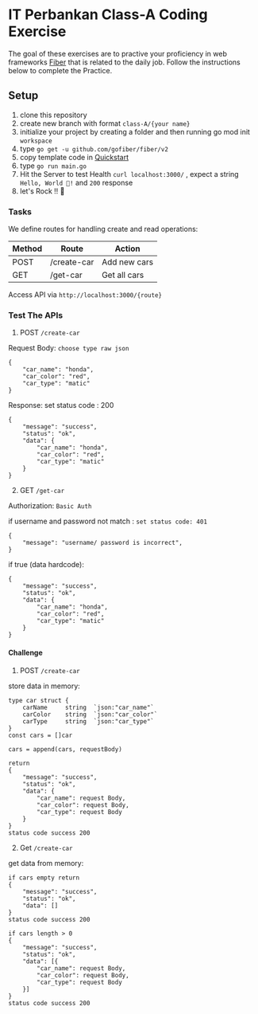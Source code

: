 # IT Perbankan Class-A Coding Exercise

The goal of these exercises are to practive your proficiency in web frameworks [Fiber] that is related to the daily job. Follow the instructions below to complete the Practice.

## Setup
1. clone this repository
2. create new branch with format `class-A/{your name}`
3. initialize your project by creating a folder and then running go mod init `workspace`
4. type `go get -u github.com/gofiber/fiber/v2`
5. copy template code in [Quickstart]
6. type `go run main.go`
7. Hit the Server to test Health `curl localhost:3000/` , expect a string `Hello, World 👋!` and `200` response
8. let's Rock !! 🚀

### Tasks 
We define routes for handling create and read operations:

| Method        | Route                 | Action                                              |
|---------------|-----------------------|-----------------------------------------------------|
| POST          | /create-car           | Add new cars                                        |
| GET           | /get-car              | Get all cars                                        |

Access API via ```http://localhost:3000/{route}```

### Test The APIs

1. POST ```/create-car```

Request Body: 
` choose type raw json `
```
{
    "car_name": "honda",
    "car_color": "red",
    "car_type": "matic"
}
```

Response:
set status code : 200
```
{
    "message": "success",
    "status": "ok",
    "data": {
        "car_name": "honda",
        "car_color": "red",
        "car_type": "matic"
    }
}
```

2. GET ```/get-car```

Authorization: ```Basic Auth```

if username and password not match : ``` set status code: 401 ```
```
{
    "message": "username/ password is incorrect",
}
```

if true (data hardcode):
```
{
    "message": "success",
    "status": "ok",
    "data": {
        "car_name": "honda",
        "car_color": "red",
        "car_type": "matic"
    }
}
```

#### Challenge
1.  POST ```/create-car```

store data in memory:
```
type car struct {
    carName     string  `json:"car_name"`
    carColor    string  `json:"car_color"`
    carType     string  `json:"car_type"`
}
const cars = []car

cars = append(cars, requestBody)

return
{
    "message": "success",
    "status": "ok",
    "data": {
        "car_name": request Body,
        "car_color": request Body,
        "car_type": request Body
    }
}
status code success 200
```

2. Get ```/create-car```

get data from memory:
```
if cars empty return 
{
    "message": "success",
    "status": "ok",
    "data": []
}
status code success 200

if cars length > 0 
{
    "message": "success",
    "status": "ok",
    "data": [{
        "car_name": request Body,
        "car_color": request Body,
        "car_type": request Body
    }]
}
status code success 200

```

[Fiber]: <https://github.com/gofiber/fiber>
[Quickstart]: <https://github.com/gofiber/fiber#%EF%B8%8F-quickstart>
